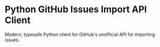 # Python GitHub Issues Import API Client

Modern, typesafe Python client for GitHub's unofficial API for importing issues.

